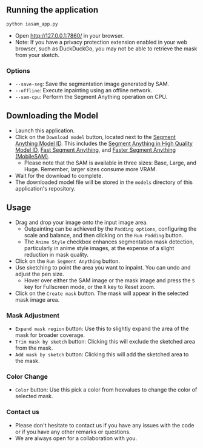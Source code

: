 ## Running the application

```bash
python iasam_app.py
```

* Open http://127.0.0.1:7860/ in your browser.
* Note: If you have a privacy protection extension enabled in your web browser, such as DuckDuckGo, you may not be able to retrieve the mask from your sketch.

### Options

* `--save-seg`: Save the segmentation image generated by SAM.
* `--offline`: Execute inpainting using an offline network.
* `--sam-cpu`: Perform the Segment Anything operation on CPU.

## Downloading the Model

* Launch this application.
* Click on the `Download model` button, located next to the [Segment Anything Model ID](https://github.com/facebookresearch/segment-anything#model-checkpoints). This includes the [Segment Anything in High Quality Model ID](https://github.com/SysCV/sam-hq), [Fast Segment Anything](https://github.com/CASIA-IVA-Lab/FastSAM), and [Faster Segment Anything (MobileSAM)](https://github.com/ChaoningZhang/MobileSAM).
  * Please note that the SAM is available in three sizes: Base, Large, and Huge. Remember, larger sizes consume more VRAM.
* Wait for the download to complete.
* The downloaded model file will be stored in the `models` directory of this application's repository.

## Usage

* Drag and drop your image onto the input image area.
  * Outpainting can be achieved by the `Padding options`, configuring the scale and balance, and then clicking on the `Run Padding` button.
  * The `Anime Style` checkbox enhances segmentation mask detection, particularly in anime style images, at the expense of a slight reduction in mask quality.
* Click on the `Run Segment Anything` button.
* Use sketching to point the area you want to inpaint. You can undo and adjust the pen size.
  * Hover over either the SAM image or the mask image and press the `S` key for Fullscreen mode, or the `R` key to Reset zoom.
* Click on the `Create mask` button. The mask will appear in the selected mask image area.

### Mask Adjustment

* `Expand mask region` button: Use this to slightly expand the area of the mask for broader coverage.
* `Trim mask by sketch` button: Clicking this will exclude the sketched area from the mask.
* `Add mask by sketch` button: Clicking this will add the sketched area to the mask.

### Color Change
* `Color` button: Use this pick a color from hexvalues to change the color of selected mask.

### Contact us

* Please don't hesitate to contact us if you have any issues with the code or if you have any other remarks or questions.
* We are always open for a collaboration with you.